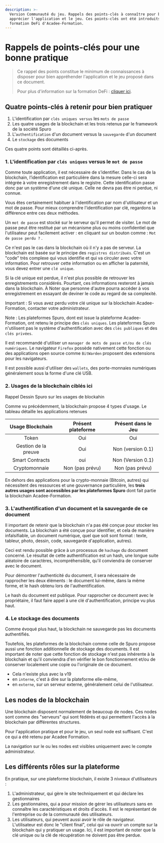 ```yaml
---
description: >-
  Version Communauté du jeu. Rappels des points-clés à connaître pour bien
  apprécier l'application et le jeu. Ces points-clés ont été introduits dans la
  formation DeFi d'Acadee-Formation.
---
```


# Rappels de points-clés pour une bonne pratique

> Ce rappel des points constitue le minimum de connaissances à disposer pour bien appréhender l'application et le jeu proposé dans ce document.
>
> Pour plus d'information sur la formation DeFi : [cliquer ici](https://www.acadee-formation.com/nos-formations/formation-la-finance-decentralisee-defi-ethique/).

## Quatre points-clés à retenir pour bien pratiquer <a href="bkmrk-quatre-points-cl-c3-a9s-c3-a0" id="bkmrk-quatre-points-cl-c3-a9s-c3-a0"></a>

1. L'identification par `clés uniques versus` les `mots de passe`
2. Les quatre usages de la blockchain et les trois retenus par le framework de la société Spuro
3. L'`authentification` d'un document versus la `sauvegarde` d'un document
4. Le `stockage` des documents

Ces quatre points sont détaillés ci-après.

### 1. L'identification par `clés uniques` versus le `mot de passe` <a href="bkmrk-2.-les-cl-c3-a9s-uniques" id="bkmrk-2.-les-cl-c3-a9s-uniques"></a>

Comme toute application, il est nécessaire de s’identifier. Dans le cas de la blockchain, l’identification est particulière dans la mesure celle-ci sera intégrée à votre enregistrement dans le registre. Cette identification passe donc par un système d'une clé unique. Celle ne devra pas être ni perdue, ni connue.

Vous êtes certainement habituer à l'identification par nom d'utilisateur et un mot de passe. Pour mieux comprendre l'identification par clé, regardons la différence entre ces deux méthodes.

Un `mot de passe` est stocké sur le serveur qu'il permet de visiter. Le mot de passe peut être restitué par un mécanisme plus ou moins confidentiel que l'utilisateur peut facilement activer : en cliquant sur un bouton comme : `Mot de passe perdu ?` .

Ce n'est pas le cas dans la blockchain où il n'y a pas de serveur. La blockchain est basée sur le principe des `registres distribués`. C'est un "code" très complexe qui vous identifie et qui va circuler avec votre information. Pour retrouver cette information ou en afficher la paternité, vous devez entrer une `clé unique`.

Si la clé unique est perdue, il n'est plus possible de retrouver les enregistrements considérés. Pourtant, ces informations resteront à jamais dans la blockchain. À Noter que personne d'autre pourra accéder à vos enregistrement en essayant de deviner le code au regard de sa complexité.

Important : Si vous avez perdu votre clé unique sur la blockchain Acadee-Formation, contacter votre administrateur.

Note : Les plateformes Spuro, dont est issue la plateforme Acadee-Formation, ont retenu le principe des `clés uniques`. Les plateformes Spuro n'utilisent pas le système d'authentification avec des `clés publiques` et des `clés privées`.

Il est recommandé d'utiliser un `manager de mots de passe et/ou de clés numériques`. Le navigateur `Firefox` possède nativement cette fonction ou des applications open source comme `BitWarden` proposent des extensions pour les navigateurs.

Il est possible aussi d'utiliser des `wallets`, des porte-monnaies numériques généralement sous la forme d'une clé USB.

### 2. Usages de la blockchain ciblés ici <a href="bkmrk-1.-usages-de-la-bloc" id="bkmrk-1.-usages-de-la-bloc"></a>

Rappel Dessin Spuro sur les usages de blockahin

Comme vu précédemment, la blockchain propose 4 types d'usage. Le tableau détaille les applications retenues

|   Usage Blockchain   | Présent plateforme | Présent dans le Jeu |
| :------------------: | :----------------: | :-----------------: |
|         Token        |         Oui        |         Oui         |
| Gestion de la preuve |         Oui        |  Non (version 0.1)  |
|    Smart Contracts   |         oui        |  Non (Version 0.1)  |
|     Cryptomonnaie    |   Non (pas prévu)  |   Non (pas prévu)   |

En dehors des applications pour la crypto-monnaie (Bitcoin, autres) qui nécessitent des ressources et une gouvernance particulière, les **trois autres usages sont accessibles par les plateformes Spuro** dont fait partie la blockchain Acadee-Formation.

### 3. L'authentification d'un document et la sauvegarde de ce document <a href="bkmrk-3.-l-27authentificatio" id="bkmrk-3.-l-27authentificatio"></a>

Il important de retenir que la blockchain n'a pas été conçue pour stocker les documents. La blockchain a été conçue pour identifier, et cela de manière infalsifiable, un document numérique, quel que soit sont format : texte, tableur, photo, dessin, code, sauvegarde d'application, autres).

Ceci est rendu possible grâce à un processus de `hachage` du document concerné. Le résultat de cette authentification est un hash, une longue suite aléatoire de caractères, incompréhensible, qu'il conviendra de conserver avec le document.

Pour démontrer l'authenticité du document, il sera nécessaire de rapprocher les deux éléments : le document lui-même, dans la même forme, et le hash obtenu lors de l'authentification.

Le hash du document est publique. Pour rapprocher ce document avec le propriétaire, il faut faire appel à une clé d'authentification, principe vu plus haut.

### 4. Le stockage des documents <a href="bkmrk-le-stockage-des-docu" id="bkmrk-le-stockage-des-docu"></a>

Comme évoqué plus haut, la blockchain ne sauvegarde pas les documents authentifiés.

Toutefois, les plateformes de la blockchain comme celle de Spuro propose aussi une fonction additionnelle de stockage des documents. Il est important de noter que cette fonction de stockage n'est pas inhérente à la blockchain et qu'il conviendra d'en vérifier le bon fonctionnement et/ou de conserver localement une copie ou l'originale de ce document.

* Cela n'existe plus avec la v19
* en `interne`, c'est à dire sur la plateforme elle-même,
* en `externe`, sur un serveur externe, généralement celui de l'utilisateur.

## Les nodes de la blockchain <a href="bkmrk-les-nodes" id="bkmrk-les-nodes"></a>

Une blockchain disposent normalement de beaucoup de nodes. Ces nodes sont comme des "serveurs" qui sont fédérés et qui permettent l'accès à la blockchain par différentes structures.

Pour l'application pratique et pour le jeu, un seul node est suffisant. C'est ce qui a été retenu par Acadee Formation.

La navigation sur le ou les nodes est visibles uniquement avec le compte administrateur.

## Les différents rôles sur la plateforme

En pratique, sur une plateforme blockchain, il existe 3 niveaux d'utilisateurs :

1. L'administrateur, qui gère le site techniquement et qui déclare les gestionnaires
2. Les gestionnaires, qui a pour mission de gérer les utilisateurs sans en connaître les caractéristiques et droits d'accès. Il est le représentant de l'entreprise ou de la communauté des utilisateurs.
3. Les utilisateurs, qui peuvent aussi avoir le rôle de navigateur. L'utilisateur est donc le "client final", celui qui va ouvrir un compte sur la blockchain qui y pratiquer un usage. Ici, il est important de noter que la clé unique ou la clé de récupération ne doivent pas être perdue.

